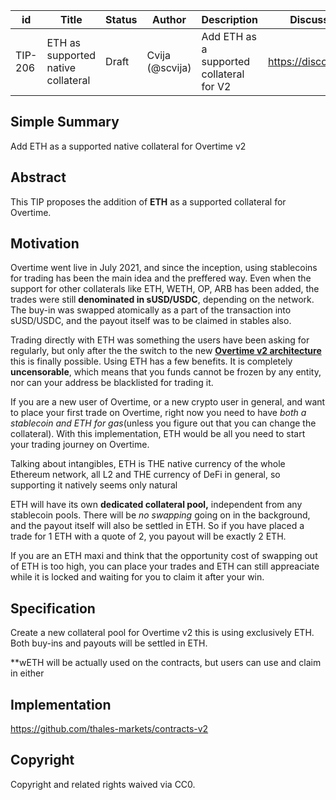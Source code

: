 | id | Title | Status | Author | Description | Discussions to | Created |
| ----------- | ----------- | ----------- | ----------- | ----------- | ----------- | ----------- |
| TIP-206 | ETH as supported native collateral | Draft | Cvija (@scvija) | Add ETH as a supported collateral for V2 | https://discord.gg/thales | 2024-05-21


## Simple Summary

Add ETH as a supported native collateral for Overtime v2

## Abstract

This TIP proposes the addition of **ETH** as a supported collateral for Overtime.


## Motivation
 

Overtime went live in July 2021, and since the inception, using stablecoins for trading has been the main idea and the preffered way. Even when the support for other collaterals like ETH, WETH, OP, ARB has been added, the trades were still **denominated in sUSD/USDC**, depending on the network. The buy-in was swapped atomically as a part of the transaction into sUSD/USDC, and the payout itself was to be claimed in stables also.

Trading directly with ETH was something the users have been asking for regularly, but only after the the switch to the new **[Overtime v2 architecture](TIP-203.md)** this is finally possible.
Using ETH has a few benefits. It is completely **uncensorable**, which means that you funds cannot be frozen by any entity, nor can your address be blacklisted for trading it.

If you are a new user of Overtime, or a new crypto user in general, and want to place your first trade on Overtime, right now you need to have *both a stablecoin and ETH for gas*(unless you figure out that you can change the collateral). With this implementation, ETH would be all you need to start your trading journey on Overtime.

Talking about intangibles, ETH is THE native currency of the whole Ethereum network, all L2 and THE currency of DeFi in general, so supporting it natively seems only natural

ETH will have its own **dedicated collateral pool,** independent from any stablecoin pools. There will be *no swapping* going on in the background, and the payout itself will also be settled in ETH. So if you have placed a trade for 1 ETH with a quote of 2, you payout will be exactly 2 ETH.

If you are an ETH maxi and think that the opportunity cost of swapping out of ETH is too high, you can place your trades and ETH can still appreaciate while it is locked and waiting for you to claim it after your win.


## Specification 

Create a new collateral pool for Overtime v2 this is using exclusively ETH. Both buy-ins and payouts will be settled in ETH.

**wETH will be actually used on the contracts, but users can use and claim in either


## Implementation

https://github.com/thales-markets/contracts-v2

## Copyright
 
Copyright and related rights waived via CC0.
